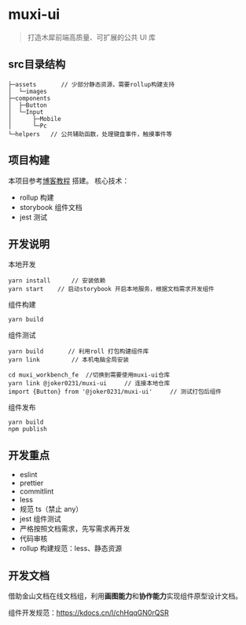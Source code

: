 # muxi-ui

> 打造木犀前端高质量、可扩展的公共 UI 库
 
## src目录结构
```text
├─assets       // 少部分静态资源，需要rollup构建支持
│  └─images
├─components
│  ├─Button
│  └─Input
│      ├─Mobile
│      └─Pc
└─helpers   // 公共辅助函数，处理键盘事件，触摸事件等

```

## 项目构建

本项目参考[博客教程](https://dev.to/alexeagleson/how-to-create-and-publish-a-react-component-library-2oe) 搭建。
核心技术：

-   rollup 构建
-   storybook 组件文档
-   jest 测试

## 开发说明

本地开发

```shell
yarn install      // 安装依赖
yarn start    // 启动storybook 开启本地服务，根据文档需求开发组件
```

组件构建
```shell
yarn build
```

组件测试

```shell
yarn build       // 利用roll 打包构建组件库
yarn link         // 本机电脑全局安装

cd muxi_workbench_fe  //切换到需要使用muxi-ui仓库
yarn link @joker0231/muxi-ui     // 连接本地仓库
import {Button} from '@joker0231/muxi-ui'     // 测试打包后组件
```

组件发布

```shell
yarn build
npm publish
```

## 开发重点

-   eslint
-   prettier
-   commitlint
-   less
-   规范 ts（禁止 any）
-   jest 组件测试
-   严格按照文档需求，先写需求再开发
-   代码审核
-   rollup 构建规范：less、静态资源

## 开发文档

借助金山文档在线文档组，利用**画图能力**和**协作能力**实现组件原型设计文档。

组件开发规范：https://kdocs.cn/l/chHqqGN0rQSR
